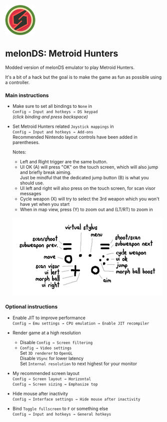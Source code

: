 <img src="./res/icon/melon_128x128.png" width="96" height="96"/>

# melonDS: Metroid Hunters

Modded version of melonDS emulator to play Metroid Hunters.

It's a bit of a hack but the goal is to make the game as fun as possible using a controller.

### Main instructions

-   Make sure to set all bindings to `None` in<br>
    `Config → Input and hotkeys → DS keypad`<br>
    _(click binding and press backspace)_

-   Set Metroid Hunters related `Joystick mappings` in<br>
    `Config → Input and hotkeys → Add-ons`<br>
    Recommended Nintendo layout controls have been added in parentheses.

    Notes:

    -   Left and Right trigger are the same button.
    -   UI OK (A) will press "OK" on the touch screen, which will also jump and briefly break aiming.<br>
        Just be mindful that the dedicated jump button (B) is what you should use.
    -   UI left and right will also press on the touch screen, for scan visor messages
    -   Cycle weapon (X) will try to select the 3rd weapon which you won't have yet when you start
    -   When in map view, press (Y) to zoom out and (LT/RT) to zoom in

    <br>
    <img src="./metroid/hunters%20controls.png" height="250"/>

### Optional instructions

-   Enable JIT to improve performance<br>
    `Config → Emu settings → CPU emulation → Enable JIT recompiler`

-   Render game at a high resolution<br>

    -   Disable `Config → Screen filtering`<br>
    -   `Config → Video settings`<br>
        Set `3D renderer` to `OpenGL`<br>
        Disable `VSync` for lower latency<br>
        Set `Internal resolution` to next highest for your monitor

-   My recommended screen layout<br>
    `Config → Screen layout → Horizontal`<br>
    `Config → Screen sizing → Emphasize top`<br>

-   Hide mouse after inactivity<br>
    `Config → Interface settings → Hide mouse after inactivity`

-   Bind `Toggle fullscreen` to `F` or something else<br>
    `Config → Input and hotkeys → General hotkeys`
